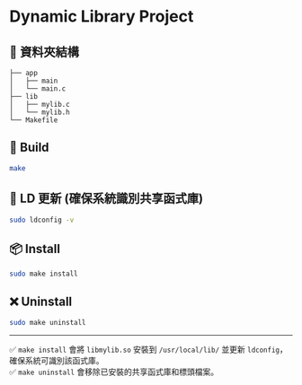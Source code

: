 # Dynamic Library Project

## 📁 資料夾結構
```
├── app
│   ├── main
│   └── main.c
├── lib
│   ├── mylib.c
│   └── mylib.h
└── Makefile
```

## 🔧 Build
```sh
make
```

## 🔄 LD 更新 (確保系統識別共享函式庫)
```sh
sudo ldconfig -v
```

## 📦 Install
```sh
sudo make install
```

## ❌ Uninstall
```sh
sudo make uninstall
```

---
✅ `make install` 會將 `libmylib.so` 安裝到 `/usr/local/lib/` 並更新 `ldconfig`，確保系統可識別該函式庫。  
✅ `make uninstall` 會移除已安裝的共享函式庫和標頭檔案。


